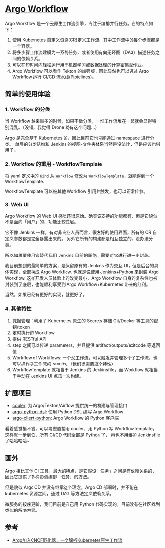 # [Argo Workflow](https://github.com/argoproj/argo/)

Argo Workflow 是一个云原生工作流引擎，专注于编排并行任务。它的特点如下：

1. 使用 Kubernetes 自定义资源(CR)定义工作流，其中工作流中的每个步骤都是一个容器。
1. 将多步骤工作流建模为一系列任务，或者使用有向无环图（DAG）描述任务之间的依赖关系。
2. 可以在短时间内轻松运行用于机器学习或数据处理的计算密集型作业。
3. Argo Workflow 可以看作 Tekton 的加强版，因此显然也可以通过 Argo Workflow 运行 CI/CD 流水线(Pipielines)。

## 简单的使用体验

### 1. Workflow 的分类

当 Workflow 越来越多的时候，如果不做分类，一堆工作流堆在一起就会显得特别混乱。（没错，我觉得 Drone 就有这个问题...）

Argo 是完全基于 Kubernetes 的，因此目前它也只能通过 namespace 进行分类。
单层的分类结构和 Jenkins 的视图-文件夹体系当然是没法比，但是应该也够用了。

### 2. Workflow 的重用 - WorkflowTemplate

将 yaml 定义中的 `Kind` 从 `Workflow` 修改为 `WorkflowTemplate`，就能得到一个 WorkflowTemplate.

WorkflowTemplate 可以被其他 Workflow 引用并触发，也可以正常传参。

### 3. Web UI

Argo Workflow 的 Web UI 感觉还很原始。确实该支持的功能都有，但是它貌似不是面向「用户」的，功能比较底层。

它不像 Jenkins 一样，有对非专业人员而言，很友好的使用界面，所有的 CR 自定义参数都是完全暴露出来的。
另外它所有的构建都是相互独立的，没办法分类。

所以如果要使用它替代我们 Jenkins 目前的职能，需要对它进行进一步封装。

我目前想到的最简单的方案，是保留原有的 Jenkins 作为交互 UI，但是后台的具体实现，全部换成 Argo Workflow.
也就是说使用 Jenkins+Python 来封装 Argo Workflow. 这样开发人员体验上的改变最小，Argo Workflow 自身的复杂性也被封装到了底层，也能顺利享受到 Argo Workflow+Kubernetes 带来的红利。

当然，如果已经有更好的实现，就更好了。

### 4. 其他特性

1. 凭据管理：利用了 Kubernetes 原生的 Secrets 存储 Git/Docker 等工具的密钥/token
1. 定时执行的 Workflow
2. 提供 RESTful API
3. step 之间可以传递 parameters，并且提供 artifact/outputs/exitcode 等返回值
4. Workflow of Workflows: 一个父工作流，可以触发并管理多个子工作流，也可以操作子工作流的 results。（我们很需要这个特性）
5. WorkflowTemplate 就相当于 Jenkins 的 Jenkinsfile，而 Workflow 就相当于手动在 Jenkins UI 点击一次构建。


## 扩展项目

- [couler](https://github.com/couler-proj/couler): 为  Argo/Tekton/Airflow 提供统一的构建与管理接口
- [argo-python-dsl](https://github.com/argoproj-labs/argo-python-dsl): 使用 Python DSL 编写 Argo Workflow
- [argo-client-python](https://github.com/argoproj-labs/argo-client-python): Argo Workflow 的 Python 客户端

看着感觉挺不错，可以考虑直接用 couler，用 Python 写 WorkflowTemplate，这样就一步到位，所有 CI/CD 代码全部是 Python 了，
再也不用维护 Jenkinsfile 了哈哈哈哈~


## 画外

Argo 相比其他 CI 工具，最大的特点，是它假设「任务」之间是有依赖关系的，因此它提供了多种协调编排「任务」的方法。

但是貌似 Argo CD 并没有继承这个理念，Argo CD 部署时，并不能在 kubernetes 资源之间，通过 DAG 等方法定义依赖关系。

微服务的按序更新，我们目前是自己用 Python 代码实现的，目前没有在社区找到类似的解决方案。

## 参考

- [Argo加入CNCF孵化器，一文解析Kubernetes原生工作流](https://www.infoq.cn/article/fFZPvrKtbykg53x03IaH)

